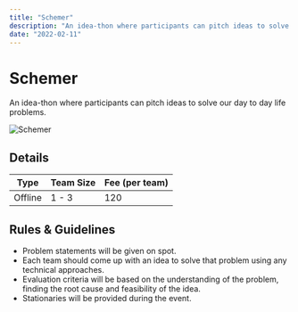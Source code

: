 ```yaml
---
title: "Schemer"
description: "An idea-thon where participants can pitch ideas to solve our day to day life problems."
date: "2022-02-11"
---
```


# Schemer

An idea-thon where participants can pitch ideas to solve our day to day life problems.

<img src="/posters/3.png" alt="Schemer" />

## Details

| Type    | Team Size | Fee (per team) |
| ------- | --------- | -------------- |
| Offline | 1 - 3     | 120            |

## Rules & Guidelines

-   Problem statements will be given on spot.
-   Each team should come up with an idea to solve that problem using any technical approaches.
-   Evaluation criteria will be based on the understanding of the problem, finding the root cause and feasibility of the idea.
-   Stationaries will be provided during the event.

